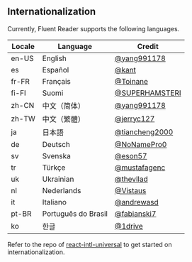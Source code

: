 ## Internationalization

Currently, Fluent Reader supports the following languages.

| Locale | Language | Credit |
| --- | --- | --- |
| en-US | English | [@yang991178](https://github.com/yang991178) |
| es | Español | [@kant](https://github.com/kant) |
| fr-FR | Français | [@Toinane](https://github.com/Toinane) |
| fi-FI | Suomi | [@SUPERHAMSTERI](https://github.com/SUPERHAMSTERI) |
| zh-CN | 中文（简体） | [@yang991178](https://github.com/yang991178) |
| zh-TW | 中文（繁體） | [@jerryc127](https://github.com/jerryc127) |
| ja | 日本語 | [@tiancheng2000](https://github.com/tiancheng2000) |
| de | Deutsch | [@NoNamePro0](https://github.com/NoNamePro0) |
| sv | Svenska | [@eson57](https://github.com/eson57) |
| tr | Türkçe | [@mustafagenc](https://github.com/mustafagenc) |
| uk | Ukrainian | [@thevllad](https://github.com/thevllad) |
| nl | Nederlands | [@Vistaus](https://github.com/Vistaus) |
| it | Italiano | [@andrewasd](https://github.com/andrewasd) |
| pt-BR | Português do Brasil | [@fabianski7](https://github.com/fabianski7) |
| ko | 한글 | [@1drive](https://github.com/1drive) |

Refer to the repo of [react-intl-universal](https://github.com/alibaba/react-intl-universal) to get started on internationalization. 
